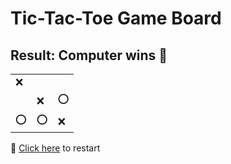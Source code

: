 # Tic-Tac-Toe Game Board
## Result: Computer wins 🤖
|   |   |   |
|---|---|---|
|❌ |  |  |
|  |❌ |⭕ |
|⭕ |⭕ |❌ |

🔄 [Click here](EEEEEEEEE.md) to restart
